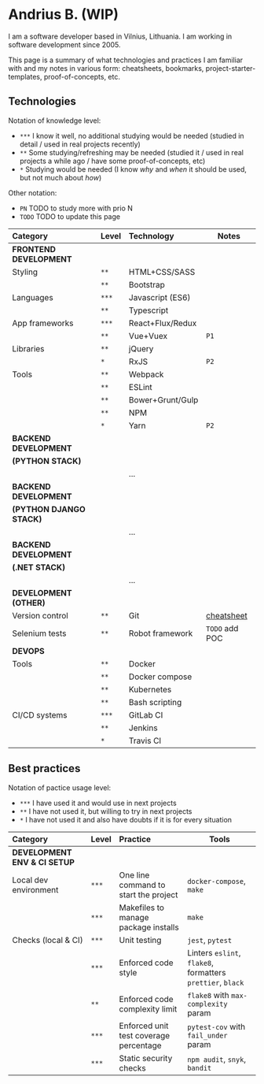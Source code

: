 # Andrius B. (WIP)

I am a software developer based in Vilnius, Lithuania. I am working in software development since 2005.

This page is a summary of what technologies and practices I am familiar with and my notes in various form: cheatsheets, bookmarks, project-starter-templates, proof-of-concepts, etc.

## Technologies

Notation of knowledge level:

- `***` I know it well, no additional studying would be needed (studied in detail / used in real projects recently)
- `**` Some studying/refreshing may be needed (studied it / used in real projects a while ago / have some proof-of-concepts, etc)
- `*` Studying would be needed (I know _why_ and _when_ it should be used, but not much about _how_)

Other notation:

- `PN` TODO to study more with prio N
- `TODO` TODO to update this page

| Category                  | Level | Technology       | Notes                                 |
| :------------------------ | :---- | :--------------- | ------------------------------------- |
| **FRONTEND DEVELOPMENT**  |       |                  |                                       |
| Styling                   | `**`  | HTML+CSS/SASS    |                                       |
|                           | `**`  | Bootstrap        |                                       |
| Languages                 | `***` | Javascript (ES6) |                                       |
|                           | `**`  | Typescript       |                                       |
| App frameworks            | `***` | React+Flux/Redux |                                       |
|                           | `**`  | Vue+Vuex         | `P1`                                  |
| Libraries                 | `**`  | jQuery           |                                       |
|                           | `*`   | RxJS             | `P2`                                  |
| Tools                     | `**`  | Webpack          |                                       |
|                           | `**`  | ESLint           |                                       |
|                           | `**`  | Bower+Grunt/Gulp |                                       |
|                           | `**`  | NPM              |                                       |
|                           | `*`   | Yarn             | `P2`                                  |
| **BACKEND DEVELOPMENT**   |       |                  |                                       |
| **(PYTHON STACK)**        |       |                  |                                       |
|                           |       | ...              |                                       |
| **BACKEND DEVELOPMENT**   |       |                  |                                       |
| **(PYTHON DJANGO STACK)** |       |                  |                                       |
|                           |       | ...              |                                       |
| **BACKEND DEVELOPMENT**   |       |                  |                                       |
| **(.NET STACK)**          |       |                  |                                       |
|                           |       | ...              |                                       |
| **DEVELOPMENT (OTHER)**   |       |                  |                                       |
| Version control           | `**`  | Git              | [cheatsheet](notes/git/cheatsheet.md) |
| Selenium tests            | `**`  | Robot framework  | `TODO` add POC                        |
| **DEVOPS**                |       |                  |                                       |
| Tools                     | `**`  | Docker           |                                       |
|                           | `**`  | Docker compose   |                                       |
|                           | `**`  | Kubernetes       |                                       |
|                           | `**`  | Bash scripting   |                                       |
| CI/CD systems             | `***` | GitLab CI        |                                       |
|                           | `**`  | Jenkins          |                                       |
|                           | `*`   | Travis CI        |                                       |

## Best practices

Notation of pactice usage level:

- `***` I have used it and would use in next projects
- `**` I have not used it, but willing to try in next projects
- `*` I have not used it and also have doubts if it is for every situation

| Category                       | Level | Practice                               | Tools                                                      |
| :----------------------------- | :---- | :------------------------------------- | ---------------------------------------------------------- |
| **DEVELOPMENT ENV & CI SETUP** |       |                                        |                                                            |
| Local dev environment          | `***` | One line command to start the project  | `docker-compose`, `make`                                   |
|                                | `***` | Makefiles to manage package installs   | `make`                                                     |
| Checks (local & CI)            | `***` | Unit testing                           | `jest`, `pytest`                                           |
|                                | `***` | Enforced code style                    | Linters `eslint`, `flake8`, formatters `prettier`, `black` |
|                                | `**`  | Enforced code complexity limit         | `flake8` with `max-complexity` param                       |
|                                | `***` | Enforced unit test coverage percentage | `pytest-cov` with `fail_under` param                       |
|                                | `***` | Static security checks                 | `npm audit`, `snyk`, `bandit`                              |
